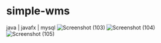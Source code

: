 # simple-wms
java | javafx | mysql
![Screenshot (103)](https://user-images.githubusercontent.com/106151460/217726724-7490a384-ca1e-4b69-81b1-df186344f089.png)
![Screenshot (104)](https://user-images.githubusercontent.com/106151460/217726745-0d09f64e-3118-4890-bb31-2d733232b9df.png)
![Screenshot (105)](https://user-images.githubusercontent.com/106151460/217726752-fc95e8bc-e1d6-4b67-a56d-99d9dd1c82ba.png)
